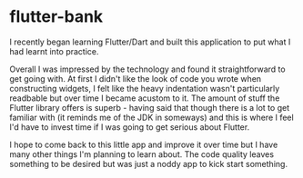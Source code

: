 # flutter-bank

I recently began learning Flutter/Dart and built this application to put what I had learnt into practice. 

Overall I was impressed by the technology and found it straightforward to get going with. At first I didn't like the look of code you wrote when constructing widgets, I felt like the heavy indentation wasn't particularly readbable but over time I became acustom to it. The amount of stuff the Flutter library offers is superb - having said that though there is a lot to get familiar with (it reminds me of the JDK in someways) and this is where I feel I'd have to invest time if I was going to get serious about Flutter.

I hope to come back to this little app and improve it over time but I have many other things I'm planning to learn about. The code quality leaves something to be desired but was just a noddy app to kick start something.
